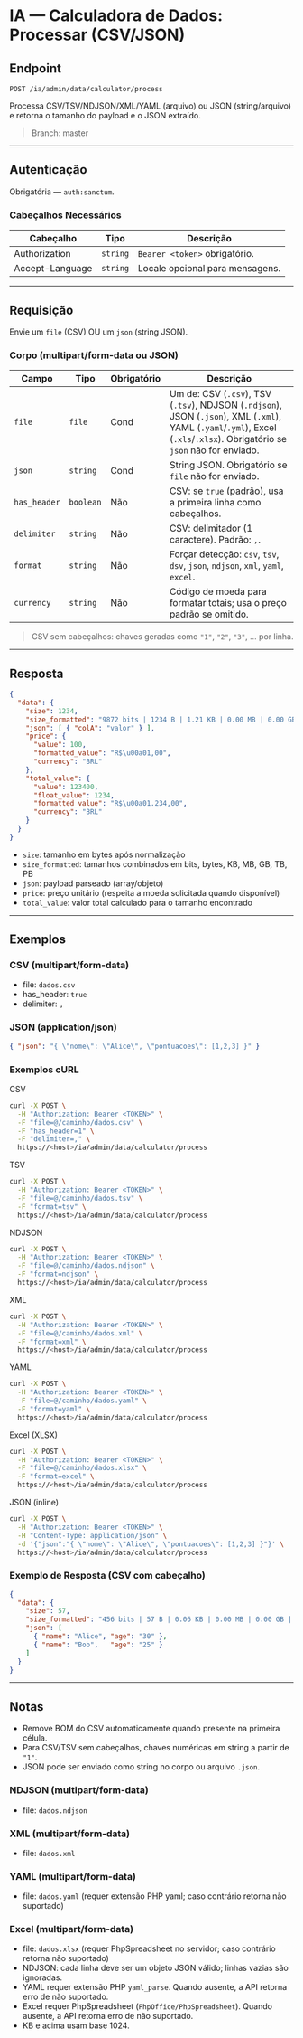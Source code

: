 # IA — Calculadora de Dados: Processar (CSV/JSON)

## Endpoint

`POST /ia/admin/data/calculator/process`

Processa CSV/TSV/NDJSON/XML/YAML (arquivo) ou JSON (string/arquivo) e retorna o tamanho do payload e o JSON extraído.

> Branch: master

---

## Autenticação

Obrigatória — `auth:sanctum`.

### Cabeçalhos Necessários
| Cabeçalho | Tipo | Descrição |
| --------- | ---- | --------- |
| Authorization | `string` | `Bearer <token>` obrigatório. |
| Accept-Language | `string` | Locale opcional para mensagens. |

---

## Requisição

Envie um `file` (CSV) OU um `json` (string JSON).

### Corpo (multipart/form-data ou JSON)
| Campo        | Tipo      | Obrigatório | Descrição |
| ------------ | --------- | ----------- | --------- |
| `file`       | `file`    | Cond        | Um de: CSV (`.csv`), TSV (`.tsv`), NDJSON (`.ndjson`), JSON (`.json`), XML (`.xml`), YAML (`.yaml`/`.yml`), Excel (`.xls`/`.xlsx`). Obrigatório se `json` não for enviado. |
| `json`       | `string`  | Cond        | String JSON. Obrigatório se `file` não for enviado. |
| `has_header` | `boolean` | Não         | CSV: se `true` (padrão), usa a primeira linha como cabeçalhos. |
| `delimiter`  | `string`  | Não         | CSV: delimitador (1 caractere). Padrão: `,`. |
| `format`     | `string`  | Não         | Forçar detecção: `csv`, `tsv`, `dsv`, `json`, `ndjson`, `xml`, `yaml`, `excel`. |
| `currency`   | `string`  | Não         | Código de moeda para formatar totais; usa o preço padrão se omitido. |

> CSV sem cabeçalhos: chaves geradas como `"1"`, `"2"`, `"3"`, ... por linha.

---

## Resposta

```json
{
  "data": {
    "size": 1234,
    "size_formatted": "9872 bits | 1234 B | 1.21 KB | 0.00 MB | 0.00 GB | 0.00 TB | 0.00 PB",
    "json": [ { "colA": "valor" } ],
    "price": {
      "value": 100,
      "formatted_value": "R$\u00a01,00",
      "currency": "BRL"
    },
    "total_value": {
      "value": 123400,
      "float_value": 1234,
      "formatted_value": "R$\u00a01.234,00",
      "currency": "BRL"
    }
  }
}
```

- `size`: tamanho em bytes após normalização
- `size_formatted`: tamanhos combinados em bits, bytes, KB, MB, GB, TB, PB
- `json`: payload parseado (array/objeto)
- `price`: preço unitário (respeita a moeda solicitada quando disponível)
- `total_value`: valor total calculado para o tamanho encontrado

---

## Exemplos

### CSV (multipart/form-data)
- file: `dados.csv`
- has_header: `true`
- delimiter: `,`

### JSON (application/json)
```json
{ "json": "{ \"nome\": \"Alice\", \"pontuacoes\": [1,2,3] }" }
```

### Exemplos cURL

CSV
```bash
curl -X POST \
  -H "Authorization: Bearer <TOKEN>" \
  -F "file=@/caminho/dados.csv" \
  -F "has_header=1" \
  -F "delimiter=," \
  https://<host>/ia/admin/data/calculator/process
```

TSV
```bash
curl -X POST \
  -H "Authorization: Bearer <TOKEN>" \
  -F "file=@/caminho/dados.tsv" \
  -F "format=tsv" \
  https://<host>/ia/admin/data/calculator/process
```

NDJSON
```bash
curl -X POST \
  -H "Authorization: Bearer <TOKEN>" \
  -F "file=@/caminho/dados.ndjson" \
  -F "format=ndjson" \
  https://<host>/ia/admin/data/calculator/process
```

XML
```bash
curl -X POST \
  -H "Authorization: Bearer <TOKEN>" \
  -F "file=@/caminho/dados.xml" \
  -F "format=xml" \
  https://<host>/ia/admin/data/calculator/process
```

YAML
```bash
curl -X POST \
  -H "Authorization: Bearer <TOKEN>" \
  -F "file=@/caminho/dados.yaml" \
  -F "format=yaml" \
  https://<host>/ia/admin/data/calculator/process
```

Excel (XLSX)
```bash
curl -X POST \
  -H "Authorization: Bearer <TOKEN>" \
  -F "file=@/caminho/dados.xlsx" \
  -F "format=excel" \
  https://<host>/ia/admin/data/calculator/process
```

JSON (inline)
```bash
curl -X POST \
  -H "Authorization: Bearer <TOKEN>" \
  -H "Content-Type: application/json" \
  -d '{"json":"{ \"nome\": \"Alice\", \"pontuacoes\": [1,2,3] }"}' \
  https://<host>/ia/admin/data/calculator/process
```

### Exemplo de Resposta (CSV com cabeçalho)
```json
{
  "data": {
    "size": 57,
    "size_formatted": "456 bits | 57 B | 0.06 KB | 0.00 MB | 0.00 GB | 0.00 TB | 0.00 PB",
    "json": [
      { "name": "Alice", "age": "30" },
      { "name": "Bob",   "age": "25" }
    ]
  }
}
```

---

## Notas
- Remove BOM do CSV automaticamente quando presente na primeira célula.
- Para CSV/TSV sem cabeçalhos, chaves numéricas em string a partir de `"1"`.
- JSON pode ser enviado como string no corpo ou arquivo `.json`.
### NDJSON (multipart/form-data)
- file: `dados.ndjson`

### XML (multipart/form-data)
- file: `dados.xml`

### YAML (multipart/form-data)
- file: `dados.yaml` (requer extensão PHP yaml; caso contrário retorna não suportado)

### Excel (multipart/form-data)
- file: `dados.xlsx` (requer PhpSpreadsheet no servidor; caso contrário retorna não suportado)
- NDJSON: cada linha deve ser um objeto JSON válido; linhas vazias são ignoradas.
- YAML requer extensão PHP `yaml_parse`. Quando ausente, a API retorna erro de não suportado.
- Excel requer PhpSpreadsheet (`PhpOffice/PhpSpreadsheet`). Quando ausente, a API retorna erro de não suportado.
- KB e acima usam base 1024.
